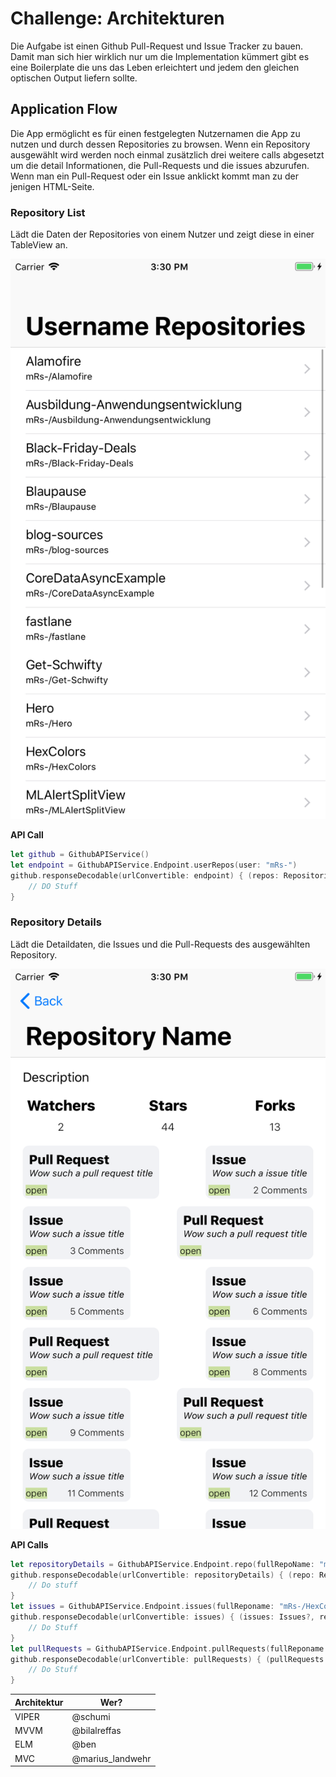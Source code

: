 # Challenge: Architekturen

Die Aufgabe ist einen Github Pull-Request und Issue Tracker zu bauen. Damit man sich hier wirklich nur um die Implementation kümmert gibt es eine Boilerplate die uns das Leben erleichtert und jedem den gleichen optischen Output liefern sollte.

## Application Flow
Die App ermöglicht es für einen festgelegten Nutzernamen die App zu nutzen und durch dessen Repositories zu browsen. Wenn ein Repository ausgewählt wird werden noch einmal zusätzlich drei weitere calls abgesetzt um die detail Informationen, die Pull-Requests und die issues abzurufen. Wenn man ein Pull-Request oder ein Issue anklickt kommt man zu der jenigen HTML-Seite.

### Repository List
Lädt die Daten der Repositories von einem Nutzer und zeigt diese in einer TableView an.

![RepositoryList](screenshots/List.png)

**API Call**
```swift
let github = GithubAPIService()
let endpoint = GithubAPIService.Endpoint.userRepos(user: "mRs-")
github.responseDecodable(urlConvertible: endpoint) { (repos: Repositories?, response, error) in
    // DO Stuff
}
```

### Repository Details
Lädt die Detaildaten, die Issues und die Pull-Requests des ausgewählten Repository.

![RepositoryDetails](screenshots/Detail.png)

**API Calls**
```swift
let repositoryDetails = GithubAPIService.Endpoint.repo(fullRepoName: "mRs-/HexColors")
github.responseDecodable(urlConvertible: repositoryDetails) { (repo: Repository?, response, error) in
    // Do stuff
}
let issues = GithubAPIService.Endpoint.issues(fullReponame: "mRs-/HexColors")
github.responseDecodable(urlConvertible: issues) { (issues: Issues?, response, error) in
    // Do Stuff
}
let pullRequests = GithubAPIService.Endpoint.pullRequests(fullReponame: "mRs-/HexColors")
github.responseDecodable(urlConvertible: pullRequests) { (pullRequests: Pulls?, response, error) in
    // Do Stuff
}
```

| Architektur | Wer? |
|-----|---|
| VIPER | @schumi |
| MVVM | @bilalreffas |
| ELM | @ben |
| MVC | @marius_landwehr |
